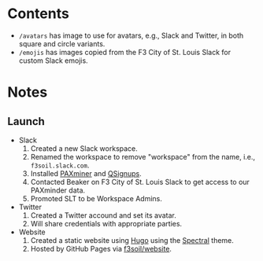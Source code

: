 # Contents

- `/avatars` has image to use for avatars, e.g., Slack and Twitter, in both square and circle variants.
- `/emojis` has images copied from the F3 City of St. Louis Slack for custom Slack emojis.

# Notes

## Launch

- Slack
  1. Created a new Slack workspace.
  2. Renamed the workspace to remove "workspace" from the name, i.e., `f3soil.slack.com`.
  3. Installed [PAXminer](https://f3stlouis.com/paxminer-setup/) and [QSignups](https://github.com/evanpetzoldt/qsignups-lambda).
  4. Contacted Beaker on F3 City of St. Louis Slack to get access to our PAXminder data.
  5. Promoted SLT to be Workspace Admins.
- Twitter
  1. Created a Twitter accound and set its avatar.
  2. Will share credentials with appropriate parties.
- Website
  1. Created a static website using [Hugo](https://gohugo.io/) using the [Spectral](https://themes.gohugo.io/themes/spectral/) theme.
  2. Hosted by GitHub Pages via [f3soil/website](https://github.com/f3soil/website).

